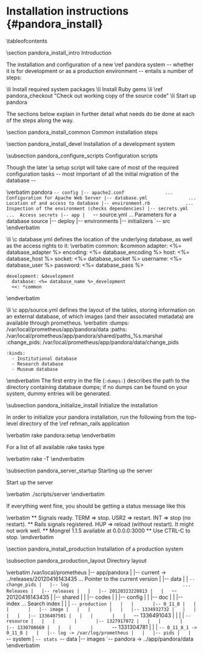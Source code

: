 
Installation instructions    {#pandora_install}
=========================

\tableofcontents

\section pandora_install_intro Introduction

The installation and configuration of a new \ref pandora system -- whether it is
for development or as a production environment -- entails a number of steps:

\li Install required system packages
\li Install Ruby gems
\li \ref pandora_checkout "Check out working copy of the source code"
\li Start up pandora

The sections below explain in further detail what needs do be done at each of the
steps along the way.

\section pandora_install_common Common installation steps

\section pandora_install_devel Installation of a development system

\subsection pandora_configure_scripts Configuration scripts

Though the later \a setup script will take care of most of the required
configuration tasks -- most important of all the initial migration of the
database --

\verbatim
pandora
`-- config
    |-- apache2.conf               ...  Configuration for Apache Web Server
    |-- database.yml               ...  Location of and access to database
    |-- environment.rb             ...  Inspection of the environment (checks dependencies)
    |-- secrets.yml                ...  Access secrets
    |-- app
    |   `-- source.yml             ...  Parameters for a database source
    |-- deploy
    |-- environments
    |-- initializers
    `-- src
\endverbatim

  \li \c database.yml defines the location of the underlying database, as well as
  the access rights to it:
  \verbatim
    common: &common
      adapter:  <%= database_adapter %>
      encoding: <%= database_encoding %>
      host:     <%= database_host %>
      socket:   <%= database_socket %>
      username: <%= database_user %>
      password: <%= database_pass %>

    development: &development
      database: <%= database_name %>_development
      <<: *common
  \endverbatim

  \li \c app/source.yml defines the layout of the tables, storing information on an
  external database, of which images (and their associated metadata) are available
  through prometheus.
  \verbatim
    :dumps: /var/local/prometheus/app/pandora/data
    :paths: /var/local/prometheus/app/pandora/shared/paths_%s.marshal
    :change_pids: /var/local/prometheus/app/pandora/data/change_pids

    :kinds:
      - Institutional database
      - Research database
      - Museum database
  \endverbatim
  The first entry in the file (``:dumps:``) describes the path to the directory
  containing database dumps; if no dumps can be found on your system, dummy
  entries will be generated.

\subsection pandora_initialize_install Initialize the installation

In order to initialize your pandora installation, run the following from the
top-level directory of the \ref refman_rails application

\verbatim
rake pandora:setup
\endverbatim

For a list of all available rake tasks type

\verbatim
rake -T
\endverbatim

\subsection pandora_server_startup Starting up the server

Start up the server

\verbatim
./scripts/server
\endverbatim

If everything went fine, you should be getting a status message like this

\verbatim
** Signals ready.  TERM => stop.  USR2 => restart.  INT => stop (no restart).
** Rails signals registered.  HUP => reload (without restart).  It might not work well.
** Mongrel 1.1.5 available at 0.0.0.0:3000
** Use CTRL-C to stop.
\endverbatim

\section pandora_install_production Installation of a production system

\subsection pandora_production_layout Directory layout

\verbatim
/var/local/prometheus
|-- app/pandora
|   |-- current -> ../releases/20120416143435        ...  Pointer to the current version
|   |-- data
|   |   `-- change_pids
|   |-- log                                          ...  Releases
|   |-- releases
|   |   |-- 20120323220813
|   |   `-- 20120416143435
|   |-- shared
|   |   |-- codes
|   |   |-- config
|   |   |-- doc
|   |   |-- index                                    ... Search index
|   |   |   `-- production
|   |   |       |-- 0_11_8
|   |   |       |   |-- image
|   |   |       |   |   |-- 1334932732
|   |   |       |   |   |-- 1336407501
|   |   |       |   |   `-- 1336491043
|   |   |       |   `-- resource
|   |   |       |       |-- 1327917072
|   |   |       |       |-- 1330708669
|   |   |       |       `-- 1331304781
|   |   |       `-- 0_11_8_1 -> 0_11_8
|   |   |-- log -> /var/log/prometheus
|   |   |-- pids
|   |   `-- system
|   `-- stats
`-- data
      |-- images
      `-- pandora -> ../app/pandora/data
\endverbatim


